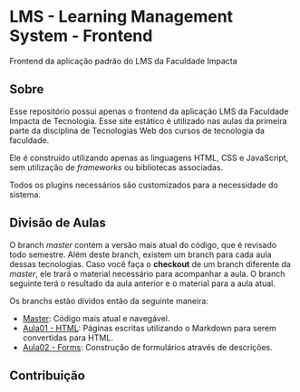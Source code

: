 # LMS - Learning Management System - Frontend

Frontend da aplicação padrão do LMS da Faculdade Impacta

## Sobre

Esse repositório possui apenas o frontend da aplicação LMS da Faculdade Impacta de Tecnologia. Esse site estático é utilizado nas aulas da primeira parte da disciplina de Tecnologias Web dos cursos de tecnologia da faculdade.

Ele é construído utilizando apenas as linguagens HTML, CSS e JavaScript, sem utilização de *frameworks* ou bibliotecas associadas.

Todos os plugins necessários são customizados para a necessidade do sistema.

## Divisão de Aulas

O branch *master* contém a versão mais atual do código, que é revisado todo semestre. Além deste branch, existem um branch para cada aula dessas tecnologias. Caso você faça o **checkout** de um branch diferente da *master*, ele trará o material necessário para acompanhar a aula. O branch seguinte terá o resultado da aula anterior e o material para a aula atual.

Os branchs estão dividos então da seguinte maneira:

- [Master](https://github.com/tecnologias-web/lms-frontend): Código mais atual e navegável.
- [Aula01 - HTML](https://github.com/tecnologias-web/lms-frontend/tree/Aula01-HTML): Páginas escritas utilizando o Markdown para serem convertidas para HTML.
- [Aula02 - Forms](https://github.com/tecnologias-web/lms-frontend/tree/Aula02-Forms): Construção de formulários através de descrições.

## Contribuição

